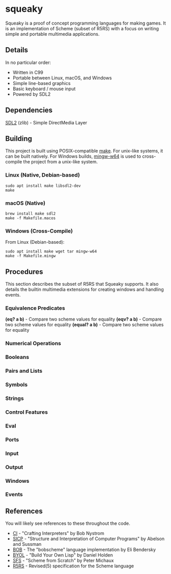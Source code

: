 # squeaky
Squeaky is a proof of concept programming languages for making games.
It is an implementation of Scheme (subset of R5RS) with a focus on writing simple and portable multimedia applications.

## Details
In no particular order:
* Written in C99
* Portable between Linux, macOS, and Windows
* Simple line-based graphics
* Basic keyboard / mouse input
* Powered by SDL2

## Dependencies
[SDL2](https://www.libsdl.org/index.php) (zlib) - Simple DirectMedia Layer  

## Building
This project is built using POSIX-compatible [make](https://pubs.opengroup.org/onlinepubs/009695399/utilities/make.html).
For unix-like systems, it can be built natively.
For Windows builds, [mingw-w64](http://mingw-w64.org/doku.php) is used to cross-compile the project from a unix-like system.

### Linux (Native, Debian-based)
```
sudo apt install make libsdl2-dev
make
```

### macOS (Native)
```
brew install make sdl2
make -f Makefile.macos
```

### Windows (Cross-Compile)
From Linux (Debian-based):
```
sudo apt install make wget tar mingw-w64
make -f Makefile.mingw
```

## Procedures
This section describes the subset of R5RS that Squeaky supports.
It also details the builtin multimedia extensions for creating windows and handling events.

### Equivalence Predicates
**(eq? a b)** - Compare two scheme values for equality
**(eqv? a b)** - Compare two scheme values for equality
**(equal? a b)** - Compare two scheme values for equality

### Numerical Operations
### Booleans
### Pairs and Lists
### Symbols
### Strings
### Control Features
### Eval
### Ports
### Input
### Output
### Windows
### Events

## References
You will likely see references to these throughout the code.
* [CI](https://craftinginterpreters.com/) - "Crafting Interpreters" by Bob Nystrom
* [SICP](https://mitpress.mit.edu/sites/default/files/sicp/index.html) - "Structure and Interpretation of Computer Programs" by Abelson and Sussman
* [BOB](https://github.com/eliben/bobscheme) - The "bobscheme" language implementation by Eli Bendersky
* [BYOL](http://www.buildyourownlisp.com/) - "Build Your Own Lisp" by Daniel Holden
* [SFS](http://peter.michaux.ca/articles/scheme-from-scratch-introduction) - "Scheme from Scratch" by Peter Michaux
* [R5RS](https://schemers.org/Documents/Standards/R5RS/r5rs.pdf) - Revised(5) specification for the Scheme language
